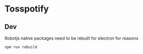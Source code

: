 # Tosspotify

## Dev

Robotjs native packages need to be rebuilt for electron for reasons

    npm run rebuild
